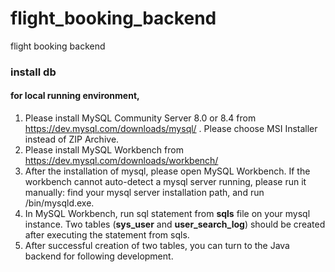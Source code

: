 # flight_booking_backend

flight booking backend



### install db

#### for local running environment,

1. Please install MySQL Community Server 8.0 or 8.4 from https://dev.mysql.com/downloads/mysql/ . Please choose MSI Installer instead of ZIP Archive.
2. Please install MySQL Workbench from https://dev.mysql.com/downloads/workbench/
3. After the installation of mysql, please open MySQL Workbench. If the workbench cannot auto-detect a mysql server running, please run it manually: find your mysql server installation path, and run /bin/mysqld.exe.
4. In MySQL Workbench, run sql statement from **sqls** file on your mysql instance. Two tables (**sys_user** and **user_search_log**) should be created after executing the statement from sqls.
5. After successful creation of two tables, you can turn to the Java backend for following development.
